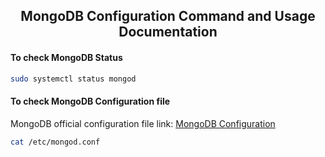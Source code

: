 <h2 align="center">
MongoDB Configuration Command and Usage Documentation
</h2>


#### To check MongoDB Status
```bash
sudo systemctl status mongod
```

#### To check MongoDB Configuration file

MongoDB official configuration file link: [MongoDB Configuration](https://www.mongodb.com/docs/manual/reference/configuration-options/)

```bash
cat /etc/mongod.conf
```

